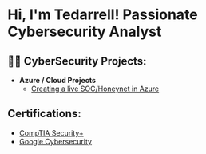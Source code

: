 <h1>Hi, I'm Tedarrell! Passionate Cybersecurity Analyst</h1>

<h2>👨‍💻 CyberSecurity Projects:</h2>

- <b>Azure / Cloud Projects</b>
  - [Creating a live SOC/Honeynet in Azure](https://github.com/tjscott-4/Azure-SOC)

<h2>Certifications:</h2>

- [CompTIA Security+](https://www.credly.com/badges/be7280e0-e713-46ad-ae0a-dfb11eeda5d1/public_url_V_s)
- [Google Cybersecurity](https://coursera.org/share/7beed4c7b0e8521fabc25a18e7fd579b)




